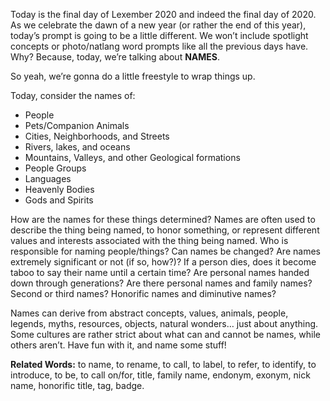 Today is the final day of Lexember 2020 and indeed the final day of 2020. As we celebrate the dawn of a new year (or rather the end of this year), today’s prompt is going to be a little different. We won’t include spotlight concepts or photo/natlang word prompts like all the previous days have. Why? Because, today, we’re talking about **NAMES**.

So yeah, we’re gonna do a little freestyle to wrap things up.

Today, consider the names of:

+ People
+ Pets/Companion Animals
+ Cities, Neighborhoods, and Streets
+ Rivers, lakes, and oceans
+ Mountains, Valleys, and other Geological formations
+ People Groups
+ Languages
+ Heavenly Bodies
+ Gods and Spirits

How are the names for these things determined? Names are often used to describe the thing being named, to honor something, or represent different values and interests associated with the thing being named. Who is responsible for naming people/things? Can names be changed? Are names extremely significant or not (if so, how?)? If a person dies, does it become taboo to say their name until a certain time? Are personal names handed down through generations? Are there personal names and family names? Second or third names? Honorific names and diminutive names?

Names can derive from abstract concepts, values, animals, people, legends, myths, resources, objects, natural wonders… just about anything. Some cultures are rather strict about what can and cannot be names, while others aren’t. Have fun with it, and name some stuff!

**Related Words:** to name, to rename, to call, to label, to refer, to identify, to introduce, to be, to call on/for, title, family name, endonym, exonym, nick name, honorific title, tag, badge.
